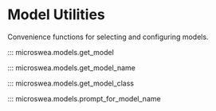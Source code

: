 # Model Utilities

Convenience functions for selecting and configuring models.

::: microswea.models.get_model

::: microswea.models.get_model_name

::: microswea.models.get_model_class

::: microswea.models.prompt_for_model_name